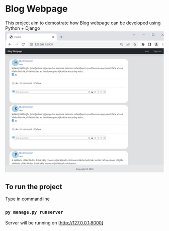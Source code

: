 # Blog Webpage
This project aim to demostrate how Blog webpage can be developed using Python + Django
 <img src="blog/static/blog_website.jpg">


## To run the project

Type in commandline

### `py manage.py runserver`

Server will be running on [http://127.0.0.1:8000]


